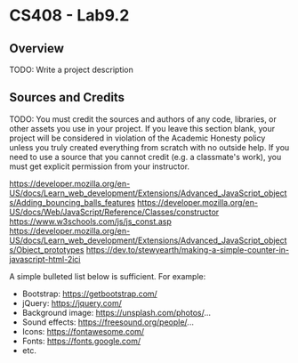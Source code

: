 # CS408 - Lab9.2

## Overview

TODO: Write a project description

## Sources and Credits

TODO: You must credit the sources and authors of any code, libraries, or other
assets you use in your project. If you leave this section blank, your project
will be considered in violation of the Academic Honesty policy unless you truly
created everything from scratch with no outside help. If you need to use a
source that you cannot credit (e.g. a classmate's work), you must get explicit
permission from your instructor.

https://developer.mozilla.org/en-US/docs/Learn_web_development/Extensions/Advanced_JavaScript_objects/Adding_bouncing_balls_features
https://developer.mozilla.org/en-US/docs/Web/JavaScript/Reference/Classes/constructor
https://www.w3schools.com/js/js_const.asp
https://developer.mozilla.org/en-US/docs/Learn_web_development/Extensions/Advanced_JavaScript_objects/Object_prototypes
https://dev.to/stewyearth/making-a-simple-counter-in-javascript-html-2ici


A simple bulleted list below is sufficient. For example:

- Bootstrap: https://getbootstrap.com/
- jQuery: https://jquery.com/
- Background image: https://unsplash.com/photos/...
- Sound effects: https://freesound.org/people/...
- Icons: https://fontawesome.com/
- Fonts: https://fonts.google.com/
- etc.
